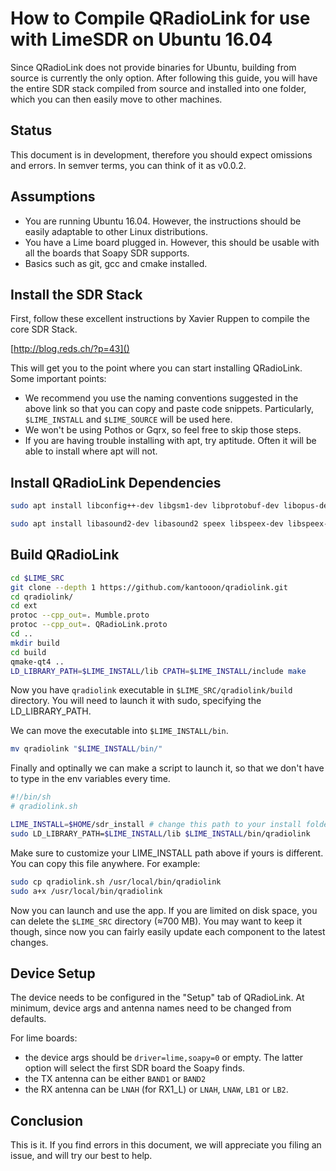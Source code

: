 # How to Compile QRadioLink for use with LimeSDR on Ubuntu 16.04

Since QRadioLink does not provide binaries for Ubuntu, building from source is currently the only option. After following this guide, you will have the entire SDR stack compiled from source and installed into one folder, which you can then easily move to other machines.

## Status

This document is in development, therefore you should expect omissions and errors. In semver terms, you can think of it as v0.0.2.

## Assumptions

- You are running Ubuntu 16.04. However, the instructions should be easily adaptable to other Linux distributions.
- You have a Lime board plugged in. However, this should be usable with all the boards that Soapy SDR supports.
- Basics such as git, gcc and cmake installed.

## Install the SDR Stack

First, follow these excellent instructions by Xavier Ruppen to compile the core SDR Stack.

[http://blog.reds.ch/?p=43]()

This will get you to the point where you can start installing QRadioLink. Some important points:

- We recommend you use the naming conventions suggested in the above link so that you can copy and paste code snippets. Particularly, `$LIME_INSTALL` and `$LIME_SOURCE` will be used here.
- We won't be using Pothos or Gqrx, so feel free to skip those steps.
- If you are having trouble installing with apt, try aptitude. Often it will be able to install where apt will not.


## Install QRadioLink Dependencies

```sh
sudo apt install libconfig++-dev libgsm1-dev libprotobuf-dev libopus-dev libpulse-dev libasound2-dev libcodec2-dev libsqlite3-dev libjpeg-dev libprotoc-dev protobuf-compiler libqwt5-qt4-dev

sudo apt install libasound2-dev libasound2 speex libspeex-dev libspeex-dev libspeexdsp1 libspeexdsp-dev
```
## Build QRadioLink

```sh
cd $LIME_SRC
git clone --depth 1 https://github.com/kantooon/qradiolink.git
cd qradiolink/
cd ext
protoc --cpp_out=. Mumble.proto
protoc --cpp_out=. QRadioLink.proto
cd ..
mkdir build
cd build
qmake-qt4 ..
LD_LIBRARY_PATH=$LIME_INSTALL/lib CPATH=$LIME_INSTALL/include make
```

Now you have `qradiolink` executable in `$LIME_SRC/qradiolink/build` directory. You will need to launch it with sudo, specifying the LD_LIBRARY_PATH.

We can move the executable into `$LIME_INSTALL/bin`.

```sh
mv qradiolink "$LIME_INSTALL/bin/"
```

Finally and optinally we can make a script to launch it, so that we don't have to type in the env variables every time.

```sh
#!/bin/sh
# qradiolink.sh

LIME_INSTALL=$HOME/sdr_install # change this path to your install folder
sudo LD_LIBRARY_PATH=$LIME_INSTALL/lib $LIME_INSTALL/bin/qradiolink
```

Make sure to customize your LIME_INSTALL path above if yours is different. You can copy this file anywhere. For example:

```sh
sudo cp qradiolink.sh /usr/local/bin/qradiolink
sudo a+x /usr/local/bin/qradiolink
```

Now you can launch and use the app. If you are limited on disk space, you can delete the `$LIME_SRC` directory (≈700 MB). You may want to keep it though, since now you can fairly easily update each component to the latest changes.

## Device Setup

The device needs to be configured in the "Setup" tab of QRadioLink. At minimum, device args and antenna names need to be changed from defaults.

For lime boards:
- the device args should be `driver=lime,soapy=0` or empty. The latter option will select the first SDR board the Soapy finds.
- the TX antenna can be either `BAND1` or `BAND2` 
- the RX antenna can be `LNAH` (for RX1_L) or `LNAH`, `LNAW`, `LB1` or `LB2`.

## Conclusion

This is it. If you find errors in this document, we will appreciate you filing an issue, and will try our best to help.

